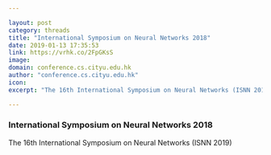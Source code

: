 ```yaml
---

layout: post
category: threads
title: "International Symposium on Neural Networks 2018"
date: 2019-01-13 17:35:53
link: https://vrhk.co/2FpGKsS
image: 
domain: conference.cs.cityu.edu.hk
author: "conference.cs.cityu.edu.hk"
icon: 
excerpt: "The 16th International Symposium on Neural Networks (ISNN 2019)"

---
```


### International Symposium on Neural Networks 2018

The 16th International Symposium on Neural Networks (ISNN 2019)
